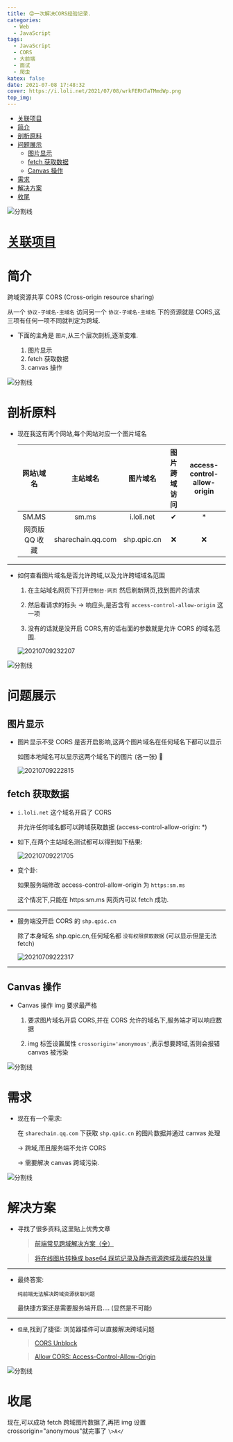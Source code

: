 ```yaml
---
title: 😡一次解决CORS经验记录.
categories:
  - Web
  - JavaScript
tags:
  - JavaScript
  - CORS
  - 大前端
  - 面试
  - 爬虫
katex: false
date: 2021-07-08 17:48:32
cover: https://i.loli.net/2021/07/08/wrkFERH7aTMmdWp.png
top_img:
---
```


<!--
 * @?: *********************************************************************
 * @Author: Weidows
 * @LastEditors: Weidows
 * @LastEditTime: 2021-07-09 23:34:03
 * @FilePath: \Weidowsd:\Game\Github\Blog-private\source\_posts\Web\JavaScript\CORS.md
 * @Description:
 * @!: *********************************************************************
-->

- [关联项目](#关联项目)
- [简介](#简介)
- [剖析原料](#剖析原料)
- [问题展示](#问题展示)
  - [图片显示](#图片显示)
  - [fetch 获取数据](#fetch-获取数据)
  - [Canvas 操作](#canvas-操作)
- [需求](#需求)
- [解决方案](#解决方案)
- [收尾](#收尾)

![分割线](https://cdn.jsdelivr.net/gh/Weidows/Images/img/divider.png)

# [关联项目](https://github.com/Weidows/awesome-image-collector)

# 简介

跨域资源共享 CORS (Cross-origin resource sharing)

从一个 `协议-子域名-主域名` 访问另一个 `协议-子域名-主域名` 下的资源就是 CORS,这三项有任何一项不同就判定为跨域.

- 下面的主角是 `图片`,从三个层次剖析,逐渐变难.

  1. 图片显示
  2. fetch 获取数据
  3. canvas 操作

![分割线](https://cdn.jsdelivr.net/gh/Weidows/Images/img/divider.png)

# 剖析原料

- 现在我这有两个网站,每个网站对应一个图片域名

  |   网站\域名    |     主站域名      |  图片域名   | 图片跨域访问 | access-control-allow-origin |
  | :------------: | :---------------: | :---------: | :----------: | :-------------------------: |
  |     SM.MS      |       sm.ms       | i.loli.net  |      ✔       |             \*              |
  | 网页版 QQ 收藏 | sharechain.qq.com | shp.qpic.cn |      ❌      |             ❌              |

---

- 如何查看图片域名是否允许跨域,以及允许跨域域名范围

  1. 在主站域名网页下打开`控制台-网页` 然后刷新网页,找到图片的请求

  2. 然后看请求的标头 -> 响应头,是否含有 `access-control-allow-origin` 这一项

  3. 没有的话就是没开启 CORS,有的话右面的参数就是允许 CORS 的域名范围.

  <img src="https://i.loli.net/2021/07/09/ONQBnduEbS7Tsm6.png" alt="20210709232207" />

![分割线](https://cdn.jsdelivr.net/gh/Weidows/Images/img/divider.png)

# 问题展示

## 图片显示

- 图片显示不受 CORS 是否开启影响,这两个图片域名在任何域名下都可以显示

  如图本地域名可以显示这两个域名下的图片 (各一张) 🥵

  <img src="https://i.loli.net/2021/07/09/DPsTiHyMeRcl8JU.png" alt="20210709222815" />

## fetch 获取数据

- `i.loli.net` 这个域名开启了 CORS

  并允许任何域名都可以跨域获取数据 (access-control-allow-origin: \*)

- 如下,在两个主站域名测试都可以得到如下结果:

  <img src="https://i.loli.net/2021/07/09/8lHUmQXwBtOg54R.png" alt="20210709221705" />

- 变个卦:

  如果服务端修改 access-control-allow-origin 为 `https:sm.ms`

  这个情况下,只能在 https:sm.ms 网页内可以 fetch 成功.

---

- 服务端没开启 CORS 的 `shp.qpic.cn`

  除了本身域名 shp.qpic.cn,任何域名都 `没有权限获取数据` (可以显示但是无法 fetch)

  <img src="https://i.loli.net/2021/07/09/DXuTiWS3vFgUYqO.png" alt="20210709222317" />

---

## Canvas 操作

- Canvas 操作 img 要求最严格

  1. 要求图片域名开启 CORS,并在 CORS 允许的域名下,服务端才可以响应数据

  2. img 标签设置属性 `crossorigin='anonymous'`,表示想要跨域,否则会报错 canvas 被污染

![分割线](https://cdn.jsdelivr.net/gh/Weidows/Images/img/divider.png)

# 需求

- 现在有一个需求:

  在 `sharechain.qq.com` 下获取 `shp.qpic.cn` 的图片数据并通过 canvas 处理

  -> 跨域,而且服务端不允许 CORS

  -> 需要解决 canvas 跨域污染.

![分割线](https://cdn.jsdelivr.net/gh/Weidows/Images/img/divider.png)

# 解决方案

- 寻找了很多资料,这里贴上优秀文章

  > [前端常见跨域解决方案（全）](https://segmentfault.com/a/1190000011145364)

  > [将在线图片转换成 base64 踩坑记录及静态资源跨域及缓存的处理](http://t.zoukankan.com/goloving-p-12857575.html)

---

- 最终答案:

  `纯前端无法解决跨域资源获取问题`

  最快捷方案还是需要服务端开启.... (显然是不可能)

---

- `但是`,找到了捷径: 浏览器插件可以直接解决跨域问题

  > [CORS Unblock](https://microsoftedge.microsoft.com/addons/detail/cors-unblock/hkjklmhkbkdhlgnnfbbcihcajofmjgbh?hl=zh-CN)

  > [Allow CORS: Access-Control-Allow-Origin](https://microsoftedge.microsoft.com/addons/detail/allow-cors-accesscontro/bhjepjpgngghppolkjdhckmnfphffdag?hl=zh-CN)

![分割线](https://cdn.jsdelivr.net/gh/Weidows/Images/img/divider.png)

# 收尾

现在,可以成功 fetch 跨域图片数据了,再把 img 设置 crossorigin="anonymous"就完事了 `\>A</`
